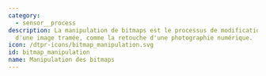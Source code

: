 ```yaml
---
category: 
  - sensor__process
description: La manipulation de bitmaps est le processus de modification des pixels
  d'une image tramée, comme la retouche d'une photographie numérique.
icon: /dtpr-icons/bitmap_manipulation.svg
id: bitmap_manipulation
name: Manipulation des bitmaps
---
```

